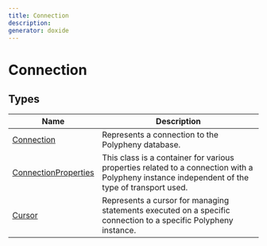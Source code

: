```yaml
---
title: Connection
description: 
generator: doxide
---
```



# Connection



## Types

| Name | Description |
| ---- | ----------- |
| [Connection](Connection/index.md) | Represents a connection to the Polypheny database. |
| [ConnectionProperties](ConnectionProperties/index.md) |  This class is a container for various properties related to a connection with a Polypheny instance independent of the type of transport used. |
| [Cursor](Cursor/index.md) | Represents a cursor for managing statements executed on a specific connection to a specific Polypheny instance. |

